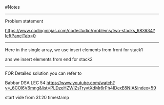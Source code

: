 #Notes

---

Problem statement

https://www.codingninjas.com/codestudio/problems/two-stacks_983634?leftPanelTab=0

---

Here in the single array, we use insert elements
from front for stack1

ans we insert elements from end for stack2

---

FOR Detailed solution
you can refer to

Babbar DSA LEC 54
https://www.youtube.com/watch?v=_6COl6V6mng&list=PLDzeHZWIZsTryvtXdMr6rPh4IDexB5NIA&index=59

start vide from 31:20 timestamp
